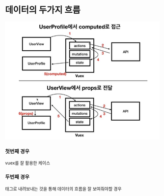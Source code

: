 # 데이터의 두가지 흐름

![02](./img/02.JPG)

### 첫번째 경우
 vuex를 잘 활용한 케이스
 
 
### 두번째 경우
 태그로 내려보내는 것을 통해 데이터의 흐름을 잘 보여줘야할 경우






